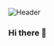 ![Header](./https://github.com/Rifat8080/Rifat8080/assets/123451855/d6aecbce-7014-4d8d-b7a7-6729a04464f6)

### Hi there 👋

<!--
**Rifat8080/Rifat8080** is a ✨ _special_ ✨ repository because its `README.md` (this file) appears on your GitHub profile.

Here are some ideas to get you started:

- 🔭 I’m currently working on ...
- 🌱 I’m currently learning ...
- 👯 I’m looking to collaborate on ...
- 🤔 I’m looking for help with ...
- 💬 Ask me about ...
- 📫 How to reach me: ...
- 😄 Pronouns: ...
- ⚡ Fun fact: ...
-->
